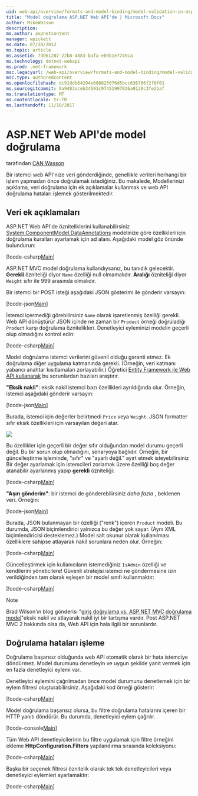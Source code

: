 ```yaml
---
uid: web-api/overview/formats-and-model-binding/model-validation-in-aspnet-web-api
title: "Model doğrulama ASP.NET Web API'de | Microsoft Docs"
author: MikeWasson
description: 
ms.author: aspnetcontent
manager: wpickett
ms.date: 07/20/2012
ms.topic: article
ms.assetid: 7d061207-22b8-4883-bafa-e89b1e7749ca
ms.technology: dotnet-webapi
ms.prod: .net-framework
msc.legacyurl: /web-api/overview/formats-and-model-binding/model-validation-in-aspnet-web-api
msc.type: authoredcontent
ms.openlocfilehash: dc91ddb64294e686825076d5bcc636766f2f6f01
ms.sourcegitcommit: 9a9483aceb34591c97451997036a9120c3fe2baf
ms.translationtype: MT
ms.contentlocale: tr-TR
ms.lasthandoff: 11/10/2017
---
```

<a name="model-validation-in-aspnet-web-api"></a>ASP.NET Web API'de model doğrulama
====================
tarafından [CAN Wasson](https://github.com/MikeWasson)

Bir istemci web API'nize veri gönderdiğinde, genellikle verileri herhangi bir işlem yapmadan önce doğrulamak istediğiniz. Bu makalede, Modellerinizi açıklama, veri doğrulama için ek açıklamalar kullanmak ve web API doğrulama hataları işlemek gösterilmektedir.

## <a name="data-annotations"></a>Veri ek açıklamaları

ASP.NET Web API'de özniteliklerini kullanabilirsiniz [System.ComponentModel.DataAnnotations](https://msdn.microsoft.com/en-us/library/system.componentmodel.dataannotations.aspx) modelinize göre özellikleri için doğrulama kuralları ayarlamak için ad alanı. Aşağıdaki model göz önünde bulundurun:

[!code-csharp[Main](model-validation-in-aspnet-web-api/samples/sample1.cs)]

ASP.NET MVC model doğrulama kullandıysanız, bu tanıdık gelecektir. **Gerekli** özniteliği diyor `Name` özelliği null olmamalıdır. **Aralığı** özniteliği diyor `Weight` sıfır ile 999 arasında olmalıdır.

Bir istemci bir POST isteği aşağıdaki JSON gösterimi ile gönderir varsayın:

[!code-json[Main](model-validation-in-aspnet-web-api/samples/sample2.json)]

İstemci içermediği görebilirsiniz `Name` olarak işaretlenmiş özelliği gerekli. Web API dönüştürür JSON içinde ne zaman bir `Product` örneği doğruladığı `Product` karşı doğrulama öznitelikleri. Denetleyici eyleminizi modelin geçerli olup olmadığını kontrol edin:

[!code-csharp[Main](model-validation-in-aspnet-web-api/samples/sample3.cs)]

Model doğrulama istemci verilerini güvenli olduğu garanti etmez. Ek doğrulama diğer uygulama katmanında gerekli. (Örneğin, veri katmanı yabancı anahtar kısıtlamaları zorlayabilir.) Öğretici [Entity Framework ile Web API kullanarak](../data/using-web-api-with-entity-framework/part-1.md) bu sorunlardan bazıları araştırır.

**"Eksik nakil"**: eksik nakil istemci bazı özellikleri ayrıldığında olur. Örneğin, istemci aşağıdaki gönderir varsayın:

[!code-json[Main](model-validation-in-aspnet-web-api/samples/sample4.json)]

Burada, istemci için değerler belirtmedi `Price` veya `Weight`. JSON formatter sıfır eksik özellikleri için varsayılan değeri atar.

![](model-validation-in-aspnet-web-api/_static/image1.png)

Bu özellikler için geçerli bir değer sıfır olduğundan model durumu geçerli değil. Bu bir sorun olup olmadığını, senaryoya bağlıdır. Örneğin, bir güncelleştirme işleminde, "sıfır" ve "ayarlı değil." ayırt etmek isteyebilirsiniz Bir değer ayarlamak için istemcileri zorlamak üzere özelliği boş değer atanabilir ayarlanmış yapıp **gerekli** özniteliği:

[!code-csharp[Main](model-validation-in-aspnet-web-api/samples/sample5.cs?highlight=1-2)]

**"Aşırı gönderim"**: bir istemci de gönderebilirsiniz *daha fazla* , beklenen veri. Örneğin:

[!code-json[Main](model-validation-in-aspnet-web-api/samples/sample6.json)]

Burada, JSON bulunmayan bir özelliği ("renk") içeren `Product` modeli. Bu durumda, JSON biçimlendirici yalnızca bu değer yok sayar. (Aynı XML biçimlendiricisi desteklemez.) Model salt okunur olarak kullanılması özelliklere sahipse atlayarak nakil sorunlara neden olur. Örneğin:

[!code-csharp[Main](model-validation-in-aspnet-web-api/samples/sample7.cs)]

Güncelleştirmek için kullanıcıların istemediğiniz `IsAdmin` özelliği ve kendilerini yöneticilere! Güvenli stratejisi istemci ne göndermesine izin verildiğinden tam olarak eşleşen bir model sınıfı kullanmaktır:

[!code-csharp[Main](model-validation-in-aspnet-web-api/samples/sample8.cs)]

> [!NOTE]
> Brad Wilson'ın blog gönderisi "[giriş doğrulama vs. ASP.NET MVC doğrulama model](http://bradwilson.typepad.com/blog/2010/01/input-validation-vs-model-validation-in-aspnet-mvc.html)"eksik nakil ve atlayarak nakil iyi bir tartışma vardır. Post ASP.NET MVC 2 hakkında olsa da, Web API için hala ilgili bir sorunlardır.


## <a name="handling-validation-errors"></a>Doğrulama hataları işleme

Doğrulama başarısız olduğunda web API otomatik olarak bir hata istemciye döndürmez. Model durumunu denetleyin ve uygun şekilde yanıt vermek için en fazla denetleyici eylemi var.

Denetleyici eylemini çağrılmadan önce model durumunu denetlemek için bir eylem filtresi oluşturabilirsiniz. Aşağıdaki kod örneği gösterir:

[!code-csharp[Main](model-validation-in-aspnet-web-api/samples/sample9.cs)]

Model doğrulama başarısız olursa, bu filtre doğrulama hatalarını içeren bir HTTP yanıtı döndürür. Bu durumda, denetleyici eylem çağrılır.

[!code-console[Main](model-validation-in-aspnet-web-api/samples/sample10.cmd)]

Tüm Web API denetleyicilerinin bu filtre uygulamak için filtre örneğini ekleme **HttpConfiguration.Filters** yapılandırma sırasında koleksiyonu:

[!code-csharp[Main](model-validation-in-aspnet-web-api/samples/sample11.cs)]

Başka bir seçenek filtresi öznitelik olarak tek tek denetleyicileri veya denetleyici eylemleri ayarlamaktır:

[!code-csharp[Main](model-validation-in-aspnet-web-api/samples/sample12.cs)]

